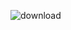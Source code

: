 ![download](https://github.com/user-attachments/assets/04f3b244-5c43-440e-946c-1268f9006afd)







